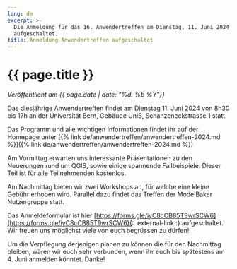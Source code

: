 ```yaml
---
lang: de
excerpt: >-
  Die Anmeldung für das 16. Anwendertreffen am Dienstag, 11. Juni 2024 ist
  aufgeschaltet.
title: Anmeldung Anwendertreffen aufgeschaltet
---
```


# {{ page.title }}

*Veröffentlicht am {{ page.date | date: "%d. %b %Y"}}*

Das diesjährige Anwendertreffen findet am Dienstag 11. Juni 2024 von 8h30 bis 17h
an der Universität Bern, Gebäude UniS, Schanzeneckstrasse 1 statt.

Das Programm und alle wichtigen Informationen findet ihr auf der Homepage unter
[{% link de/anwendertreffen/anwendertreffen-2024.md %}]({% link de/anwendertreffen/anwendertreffen-2024.md %})

Am Vormittag erwarten uns interessante Präsentationen zu den Neuerungen rund um
QGIS, sowie einige spannende Fallbeispiele. Dieser Teil ist für alle Teilnehmenden
kostenlos.

Am Nachmittag bieten wir zwei Workshops an, für welche eine kleine Gebühr erhoben
wird. Parallel dazu findet das Treffen der ModelBaker Nutzergruppe statt.

Das Anmeldeformular ist hier [https://forms.gle/iyC8cCB85T9wrSCW6](https://forms.gle/iyC8cCB85T9wrSCW6){: .external-link :}  aufgeschaltet. Wir freuen uns möglichst viele von euch begrüssen zu dürfen!

Um die Verpflegung derjenigen planen zu können die für den Nachmittag bleiben,
wären wir euch sehr verbunden, wenn ihr euch bis spätestens am 4. Juni anmelden
könntet. Danke!
